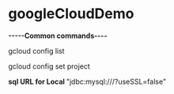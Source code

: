 # googleCloudDemo

<b>-----Common commands----</b>

gcloud config list

gcloud config set project <project-id>

<b>sql URL for Local </b>
"jdbc:mysql://<sql-ip-adddress>/<DATABASE>?useSSL=false"
